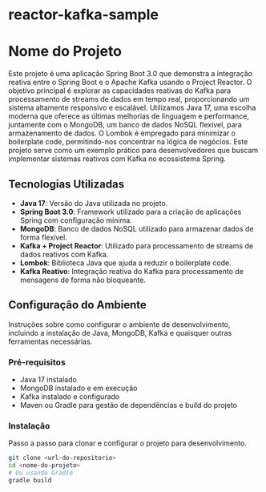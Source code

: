 # reactor-kafka-sample
# Nome do Projeto

Este projeto é uma aplicação Spring Boot 3.0 que demonstra a integração reativa entre o Spring Boot e o Apache Kafka usando o Project Reactor. O objetivo principal é explorar as capacidades reativas do Kafka para processamento de streams de dados em tempo real, proporcionando um sistema altamente responsivo e escalável. Utilizamos Java 17, uma escolha moderna que oferece as últimas melhorias de linguagem e performance, juntamente com o MongoDB, um banco de dados NoSQL flexível, para armazenamento de dados. O Lombok é empregado para minimizar o boilerplate code, permitindo-nos concentrar na lógica de negócios. Este projeto serve como um exemplo prático para desenvolvedores que buscam implementar sistemas reativos com Kafka no ecossistema Spring.



## Tecnologias Utilizadas

- **Java 17**: Versão do Java utilizada no projeto.
- **Spring Boot 3.0**: Framework utilizado para a criação de aplicações Spring com configuração mínima.
- **MongoDB**: Banco de dados NoSQL utilizado para armazenar dados de forma flexível.
- **Kafka + Project Reactor**: Utilizado para processamento de streams de dados reativos com Kafka.
- **Lombok**: Biblioteca Java que ajuda a reduzir o boilerplate code.
- **Kafka Reativo**: Integração reativa do Kafka para processamento de mensagens de forma não bloqueante.

## Configuração do Ambiente

Instruções sobre como configurar o ambiente de desenvolvimento, incluindo a instalação de Java, MongoDB, Kafka e quaisquer outras ferramentas necessárias.

### Pré-requisitos

- Java 17 instalado
- MongoDB instalado e em execução
- Kafka instalado e configurado
- Maven ou Gradle para gestão de dependências e build do projeto

### Instalação

Passo a passo para clonar e configurar o projeto para desenvolvimento.

```bash
git clone <url-do-repositorio>
cd <nome-do-projeto>
# Ou usando Gradle
gradle build
